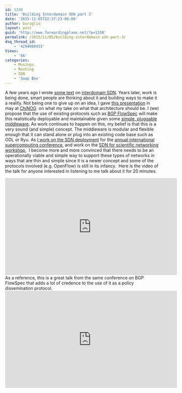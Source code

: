 ```yaml
---
id: 1330
title: 'Building Interdomain SDN part 3'
date: '2015-11-05T22:37:23-06:00'
author: buraglio
layout: post
guid: 'http://www.forwardingplane.net/?p=1330'
permalink: /2015/11/05/building-interdomain-sdn-part-3/
dsq_thread_id:
    - '4294060433'
Views:
    - '66'
categories:
    - Musings
    - Routing
    - SDN
    - 'Soap Box'
---
```


A few years ago I wrote <a href="http://www.forwardingplane.net/2012/11/sdn-across-domains-in-the-wan-a-novice-look/">some text</a> on <a href="http://www.forwardingplane.net/2013/01/sdn-across-the-wan-part-deux-primitives/">interdomain SDN</a>. Years later, work is being done, smart people are thinking about it and building ways to make it a reality. Not being one to give up on an idea, I gave <a href="https://docs.google.com/presentation/d/1anAaqWR8wmzKO5fqidDy9QJXW4RiVshX9Miq3PoDv9E/edit">this presentation</a> in may at <a href="http://chinog.org/meetings/chi-nog-05/">ChiNOG</a>  on what my take on what that architecture should be. I (we) propose that the use of existing protocols such as <a href="https://tools.ietf.org/html/rfc5575">BGP FlowSpec</a> will make this realistically deployable and maintainable given some <a href="https://github.com/dwcarder/sdn-ix-demo">simple, pluggable middleware</a>. As work continues to happen on this, my belief is that this is a very sound (and simple) concept. The middleware is modular and flexible enough that it can stand alone or plug into an existing code base such as ODL or Ryu. As <a href="http://sc15blog.blogspot.com/2015/11/simplifying-worlds-most-powerful.html" target="_blank" rel="noopener noreferrer">I work on the SDN deployment</a> for the <a href="http://www.sc15.org">annual international supercomputing conference</a>, and work on the <a href="https://www.es.net/network-r-and-d/workshops/">SDN for scientific networking workshop</a>,  I become more and more convinced that there needs to be an operationally viable and simple way to support these types of networks in ways that are thin and simple since it is a newer concept and some of the protocols involved (e.g. OpenFlow) is still in its infancy.  Here is the video of the talk for anyone interested in listening to me talk about it for 20 minutes.
<iframe src="https://www.youtube.com/embed/pIQ9-WrFHaQ" width="560" height="315" frameborder="0" allowfullscreen="allowfullscreen"></iframe>
As a reference, this is a great talk from the same conference on BGP FlowSpec that adds a lot of credence to the use of it as a policy dissemination protocol.
<iframe src="https://www.youtube.com/embed/XBM5lgiPXGc" width="560" height="315" frameborder="0" allowfullscreen="allowfullscreen"></iframe>